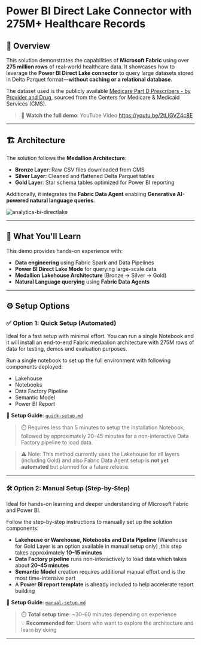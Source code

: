 
# **Power BI Direct Lake Connector with 275M+ Healthcare Records**

## 🚀 Overview

This solution demonstrates the capabilities of **Microsoft Fabric** using over **275 million rows** of real-world healthcare data. It showcases how to leverage the **Power BI Direct Lake connector** to query large datasets stored in Delta Parquet format—**without caching or a relational database**.

The dataset used is the publicly available [Medicare Part D Prescribers - by Provider and Drug](https://data.cms.gov/provider-summary-by-type-of-service/medicare-part-d-prescribers/medicare-part-d-prescribers-by-provider-and-drug), sourced from the Centers for Medicare & Medicaid Services (CMS).

> 🎥 **Watch the full demo**: YouTube Video https://youtu.be/2tLIGVZ4c8E

---

## 🏗️ Architecture

The solution follows the **Medallion Architecture**:

- **Bronze Layer**: Raw CSV files downloaded from CMS
- **Silver Layer**: Cleaned and flattened Delta Parquet tables
- **Gold Layer**: Star schema tables optimized for Power BI reporting

Additionally, it integrates the **Fabric Data Agent** enabling **Generative AI-powered natural language queries**.

![analytics-bi-directlake](./Images/Logical_Diagram_Star_new.png)

---

## 🧠 What You'll Learn

This demo provides hands-on experience with:

- **Data engineering** using Fabric Spark and Data Pipelines
- **Power BI Direct Lake Mode** for querying large-scale data
- **Medallion Lakehouse Architecture** (Bronze → Silver → Gold)
- **Natural Language querying** using **Fabric Data Agents**

---

## ⚙️ Setup Options

### ✅ Option 1: Quick Setup (Automated)

Ideal for a fast setup with minimal effort. You can run a single Notebook and it will install an end-to-end Fabric medaalion architecture with 275M rows of data for testing, demos and evaluation purposes.

Run a single notebook to set up the full environment with following components deployed:

- Lakehouse
- Notebooks
- Data Factory Pipeline
- Semantic Model
- Power BI Report

📘 **Setup Guide**: [`quick-setup.md`](./quick-setup.md)

> ⏱️ Requires less than 5 minutes to setup the installation Notebook, followed by approximately 20–45 minutes for a non-interactive Data Factory pipeline to load data. 

> ⚠️ Note: This method currently uses the Lakehouse for all layers (including Gold) and also Fabric Data Agent setup is **not yet automated** but planned for a future release.

---

### 🛠️ Option 2: Manual Setup (Step-by-Step)

Ideal for hands-on learning and deeper understanding of Microsoft Fabric and Power BI.

Follow the step-by-step instructions to manually set up the solution components:

- **Lakehouse or Warehouse, Notebooks and Data Pipeline** (Warehouse for Gold Layer is an option available in manual setup only) ,this step takes approximately **10–15 minutes**
- **Data Factory pipeline** runs non-interactively to load data which takes about **20–45 minutes**
- **Semantic Model** creation requires additional manual effort and is the most time-intensive part
- A **Power BI report template** is already included to help accelerate report building

📘 **Setup Guide**: [`manual-setup.md`](./manual-setup.md)

> ⏱️ **Total setup time**: ~30–60 minutes depending on experience  
> 💡 **Recommended for**: Users who want to explore the architecture and learn by doing



---


